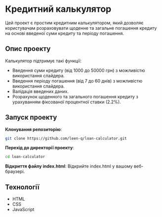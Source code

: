 # Кредитний калькулятор
Цей проект є простим кредитним калькулятором, який дозволяє користувачам розраховувати щоденне та загальне погашення кредиту на основі введеної суми кредиту та періоду погашення.

## Опис проекту
Калькулятор підтримує такі функції:

- Введення суми кредиту (від 1000 до 50000 грн) з можливістю використання слайдера.
- Введення періоду погашення (від 7 до 60 днів) з можливістю використання слайдера.
- Валідація введених даних.
- Розрахунок щоденного та загального погашення кредиту з урахуванням фіксованої процентної ставки (2.2%).

## Запуск проекту
**Клонування репозиторію**:

```bash
git clone https://github.com/leen-q/loan-calculator.git
```

**Перехід до директорії проекту**:

```bash
cd loan-calculator
```

**Відкриття файлу index.html**: Відкрийте index.html у вашому веб-браузері.

## Технології
- HTML
- CSS
- JavaScript
